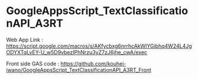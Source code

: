 # GoogleAppsScript_TextClassificationAPI_A3RT

Web App Link : https://script.google.com/macros/s/AKfycbxg6nrrhcAkWlYGibhq4W24L4JgODYXTqLvEY-U_w5D9vbezIPhNrzu3yZ7zJ6jhe_cwA/exec

Front side GAS code : https://github.com/kouhei-iwano/GoogleAppsScript_TextClassificationAPI_A3RT_Front
